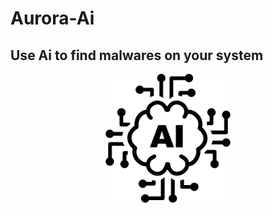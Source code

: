 # Aurora-Ai
## Use Ai to find malwares on your system

<p align="center">
<img src="Imgs/ai.png" width="200">
</p>

